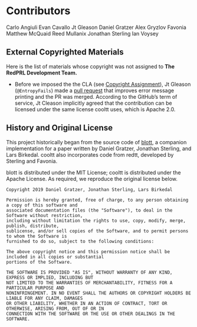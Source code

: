 # Contributors

Carlo Angiuli
Evan Cavallo
Jt Gleason
Daniel Gratzer
Alex Gryzlov
Favonia
Matthew McQuaid
Reed Mullanix
Jonathan Sterling
Ian Voysey

## External Copyrighted Materials

Here is the list of materials whose copyright was not assigned to **The RedPRL Development Team.**

- Before we imposed the the CLA (see [Copyright Assignment](CONTRIBUTING.md)), Jt Gleason (`@EntropyFails`) made a [pull request](https://github.com/RedPRL/cooltt/pull/166) that improves error message printing and the PR was merged. According to the GitHub’s term of service, Jt Cleason implicitly agreed that the contribution can be licensed under the same license cooltt uses, which is Apache 2.0.

## History and Original License

This project historically began from the source code of
[blott](https://github.com/jozefg/blott/), a companion implementation for a
paper written by Daniel Gratzer, Jonathan Sterling, and Lars Birkedal. cooltt
also incorporates code from redtt, developed by Sterling and Favonia.

blott is distributed under the MIT License; cooltt is distributed under the
Apache License. As required, we reproduce the original license below.

```
Copyright 2019 Daniel Gratzer, Jonathan Sterling, Lars Birkedal

Permission is hereby granted, free of charge, to any person obtaining a copy of this software and
associated documentation files (the "Software"), to deal in the Software without restriction,
including without limitation the rights to use, copy, modify, merge, publish, distribute,
sublicense, and/or sell copies of the Software, and to permit persons to whom the Software is
furnished to do so, subject to the following conditions:

The above copyright notice and this permission notice shall be included in all copies or substantial
portions of the Software.

THE SOFTWARE IS PROVIDED "AS IS", WITHOUT WARRANTY OF ANY KIND, EXPRESS OR IMPLIED, INCLUDING BUT
NOT LIMITED TO THE WARRANTIES OF MERCHANTABILITY, FITNESS FOR A PARTICULAR PURPOSE AND
NONINFRINGEMENT. IN NO EVENT SHALL THE AUTHORS OR COPYRIGHT HOLDERS BE LIABLE FOR ANY CLAIM, DAMAGES
OR OTHER LIABILITY, WHETHER IN AN ACTION OF CONTRACT, TORT OR OTHERWISE, ARISING FROM, OUT OF OR IN
CONNECTION WITH THE SOFTWARE OR THE USE OR OTHER DEALINGS IN THE SOFTWARE.
```
